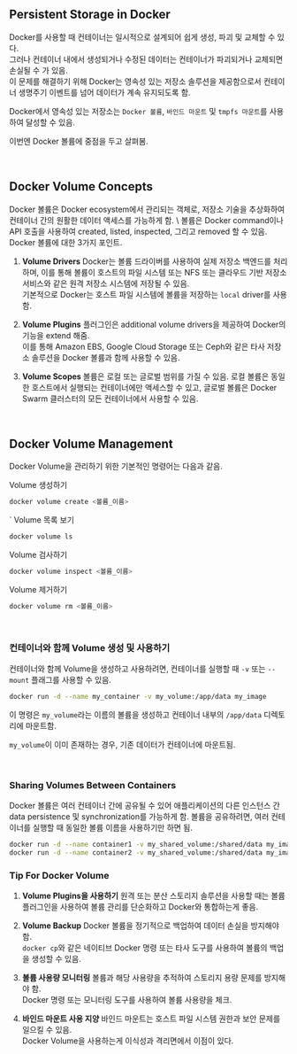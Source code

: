 ## Persistent Storage in Docker

Docker를 사용할 때 컨테이너는 일시적으로 설계되어 쉽게 생성, 파괴 및 교체할 수 있다. \
그러나 컨테이너 내에서 생성되거나 수정된 데이터는 컨테이너가 파괴되거나 교체되면 손실될 수 가 있음. \
이 문제를 해결하기 위해 Docker는 영속성 있는 저장소 솔루션을 제공함으로서 컨테이너 생명주기 이벤트를 넘어 데이터가 계속 유지되도록 함.

Docker에서 영속성 있는 저장소는 `Docker 볼륨`, `바인드 마운트` 및 `tmpfs 마운트`를 사용하여 달성할 수 있음.

이번엔 Docker 볼륨에 중점을 두고 살펴봄.

<br>

## Docker Volume Concepts

Docker 볼륨은 Docker ecosystem에서 관리되는 객체로, 저장소 기술을 추상화하여 컨테이너 간의 원활한 데이터 액세스를 가능하게 함. \ 
볼륨은 Docker command이나 API 호출을 사용하여 created, listed, inspected, 그리고 removed 할 수 있음. \
Docker 볼륨에 대한 3가지 포인트.

1.  **Volume Drivers**
   Docker는 볼륨 드라이버를 사용하여 실제 저장소 백엔드를 처리하며, 이를 통해 볼륨이 호스트의 파일 시스템 또는 NFS 또는 클라우드 기반 저장소 서비스와 같은 원격 저장소 시스템에 저장될 수 있음. \
   기본적으로 Docker는 호스트 파일 시스템에 볼륨을 저장하는 `local` driver를 사용함.

2.  **Volume Plugins** 
   플러그인은 additional volume drivers을 제공하여 Docker의 기능을 extend 해줌. \
    이를 통해 Amazon EBS, Google Cloud Storage 또는 Ceph와 같은 타사 저장소 솔루션을 Docker 볼륨과 함께 사용할 수 있음.
    
3.  **Volume Scopes** 
   볼륨은 로컬 또는 글로벌 범위를 가질 수 있음. 
   로컬 볼륨은 동일한 호스트에서 실행되는 컨테이너에만 액세스할 수 있고, 글로벌 볼륨은 Docker Swarm 클러스터의 모든 컨테이너에서 사용할 수 있음.
       

<br>

## Docker Volume Management

Docker Volume을 관리하기 위한 기본적인 명령어는 다음과 같음.

Volume 생성하기

```bash
docker volume create <볼륨_이름>
```
`
Volume 목록 보기

```bash
docker volume ls
```

Volume 검사하기

```bash
docker volume inspect <볼륨_이름>
```

Volume 제거하기

```bash
docker volume rm <볼륨_이름>
```

<br>

### 컨테이너와 함께 Volume 생성 및 사용하기

컨테이너와 함께 Volume을 생성하고 사용하려면, 컨테이너를 실행할 때 `-v` 또는 `--mount` 플래그를 사용할 수 있음.

```bash
docker run -d --name my_container -v my_volume:/app/data my_image
```

이 명령은 `my_volume`라는 이름의 볼륨을 생성하고 컨테이너 내부의 `/app/data` 디렉토리에 마운트함.

`my_volume`이 이미 존재하는 경우, 기존 데이터가 컨테이너에 마운트됨.

<br>

### Sharing Volumes Between Containers

Docker 볼륨은 여러 컨테이너 간에 공유될 수 있어 애플리케이션의 다른 인스턴스 간 data persistence 및 synchronization를 가능하게 함.
볼륨을 공유하려면, 여러 컨테이너를 실행할 때 동일한 볼륨 이름을 사용하기만 하면 됨.


```bash
docker run -d --name container1 -v my_shared_volume:/shared/data my_image
docker run -d --name container2 -v my_shared_volume:/shared/data my_image
```


### Tip For Docker Volume


1.   **Volume Plugins을 사용하기** 
   원격 또는 분산 스토리지 솔루션을 사용할 때는 볼륨 플러그인을 사용하여 볼륨 관리를 단순화하고 Docker와 통합하는게 좋음.
    
2.  **Volume Backup** 
   Docker 볼륨을 정기적으로 백업하여 데이터 손실을 방지해야함. \
    `docker cp`와 같은 네이티브 Docker 명령 또는 타사 도구를 사용하여 볼륨의 백업을 생성할 수 있음.
    
3.  **볼륨 사용량 모니터링** 
   볼륨과 해당 사용량을 추적하여 스토리지 용량 문제를 방지해야 함. \
   Docker 명령 또는 모니터링 도구를 사용하여 볼륨 사용량을 체크.
    
4.  **바인드 마운트 사용 지양** 
   바인드 마운트는 호스트 파일 시스템 권한과 보안 문제를 일으킬 수 있음. \
   Docker Volume을 사용하는게 이식성과 격리면에서 이점이 있다.
